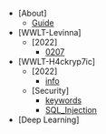 <!-- docs/_sidebar.md -->
- [About]
  - [Guide](guide.md "Guide Page")
- [WWLT-Levinna]
  - [2022]
    - [0207](/2022-Levinna/0207.md "220207.md")
- [WWLT-H4ckryp7ic]
  - [2022]
    - [info](/2022-Hackryptic/info.md "info.md")
  - [Security]
    * [keywords](/security-Hackryptic/keywords.md "keywords.md")
    * [SQL_Injection](/security-Hackryptic/SQL_Injection.md "SQL_Injection")
- [Deep Learning]

